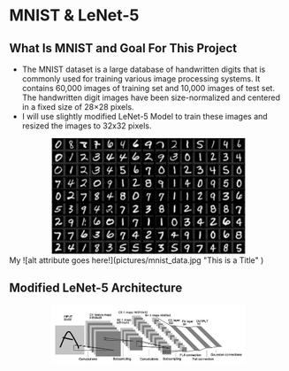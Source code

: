 # MNIST & LeNet-5
## What Is MNIST and Goal For This Project
* The MNIST dataset is a large database of handwritten digits that is commonly used for training various image processing systems. It contains 60,000 images of training set and 10,000 images of test set. The handwritten digit images have been size-normalized and centered in a fixed size of 28×28 pixels. 
* I will use slightly modified LeNet-5 Model to train these images and resized the images to 32x32 pixels.
<div align="center"><img src="pictures/mnist_data.jpg" width="350"></div>
My ![alt attribute goes here!](pictures/mnist_data.jpg "This is a Title" )

## Modified LeNet-5 Architecture
<div align="center"><img src="pictures/lenet-5.jpg" width="350"></div>

